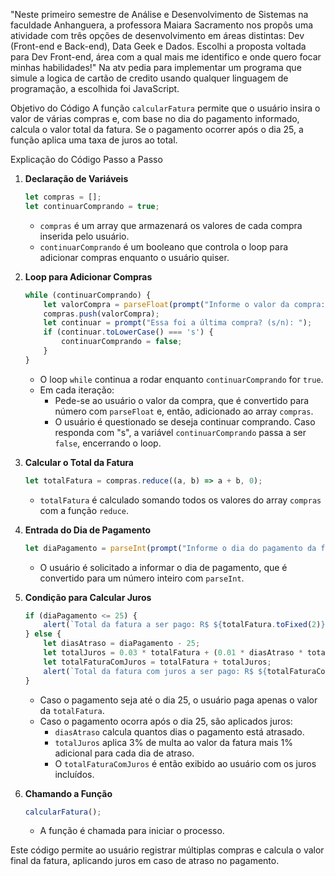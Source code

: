 "Neste primeiro semestre de Análise e Desenvolvimento de Sistemas na faculdade Anhanguera, a professora Maiara Sacramento nos propôs uma atividade com três opções de desenvolvimento em áreas distintas: Dev (Front-end e Back-end), Data Geek e Dados. Escolhi a proposta voltada para Dev Front-end, área com a qual mais me identifico e onde quero focar minhas habilidades!"
Na atv pedia para implementar um programa que simule a logica de cartão de credito usando qualquer linguagem de programação, a escolhida foi JavaScript.

 Objetivo do Código
A função `calcularFatura` permite que o usuário insira o valor de várias compras e, com base no dia do pagamento informado, calcula o valor total da fatura. Se o pagamento ocorrer após o dia 25, a função aplica uma taxa de juros ao total.

 Explicação do Código Passo a Passo

1. **Declaração de Variáveis**
   ```javascript
   let compras = [];
   let continuarComprando = true;
   ```
   - `compras` é um array que armazenará os valores de cada compra inserida pelo usuário.
   - `continuarComprando` é um booleano que controla o loop para adicionar compras enquanto o usuário quiser.

2. **Loop para Adicionar Compras**
   ```javascript
   while (continuarComprando) {
       let valorCompra = parseFloat(prompt("Informe o valor da compra: R$ "));
       compras.push(valorCompra);
       let continuar = prompt("Essa foi a última compra? (s/n): ");
       if (continuar.toLowerCase() === 's') {
           continuarComprando = false;
       }
   }
   ```
   - O loop `while` continua a rodar enquanto `continuarComprando` for `true`.
   - Em cada iteração:
     - Pede-se ao usuário o valor da compra, que é convertido para número com `parseFloat` e, então, adicionado ao array `compras`.
     - O usuário é questionado se deseja continuar comprando. Caso responda com "s", a variável `continuarComprando` passa a ser `false`, encerrando o loop.

3. **Calcular o Total da Fatura**
   ```javascript
   let totalFatura = compras.reduce((a, b) => a + b, 0);
   ```
   - `totalFatura` é calculado somando todos os valores do array `compras` com a função `reduce`.

4. **Entrada do Dia de Pagamento**
   ```javascript
   let diaPagamento = parseInt(prompt("Informe o dia do pagamento da fatura: "));
   ```
   - O usuário é solicitado a informar o dia de pagamento, que é convertido para um número inteiro com `parseInt`.

5. **Condição para Calcular Juros**
   ```javascript
   if (diaPagamento <= 25) {
       alert(`Total da fatura a ser pago: R$ ${totalFatura.toFixed(2)}`);
   } else {
       let diasAtraso = diaPagamento - 25;
       let totalJuros = 0.03 * totalFatura + (0.01 * diasAtraso * totalFatura);
       let totalFaturaComJuros = totalFatura + totalJuros;
       alert(`Total da fatura com juros a ser pago: R$ ${totalFaturaComJuros.toFixed(2)}`);
   }
   ```
   - Caso o pagamento seja até o dia 25, o usuário paga apenas o valor da `totalFatura`.
   - Caso o pagamento ocorra após o dia 25, são aplicados juros:
     - `diasAtraso` calcula quantos dias o pagamento está atrasado.
     - `totalJuros` aplica 3% de multa ao valor da fatura mais 1% adicional para cada dia de atraso.
     - O `totalFaturaComJuros` é então exibido ao usuário com os juros incluídos.

6. **Chamando a Função**
   ```javascript
   calcularFatura();
   ```
   - A função é chamada para iniciar o processo.

Este código permite ao usuário registrar múltiplas compras e calcula o valor final da fatura, aplicando juros em caso de atraso no pagamento.

